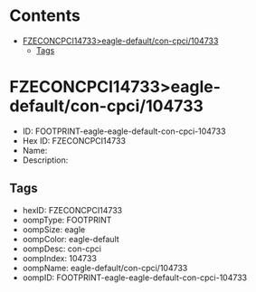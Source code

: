



Contents
========

* [FZECONCPCI14733>eagle-default/con-cpci/104733](#fzeconcpci14733eagle-defaultcon-cpci104733)
	* [Tags](#tags)

# FZECONCPCI14733>eagle-default/con-cpci/104733

- ID: FOOTPRINT-eagle-eagle-default-con-cpci-104733
- Hex ID: FZECONCPCI14733
- Name: 
- Description: 

## Tags

- hexID: FZECONCPCI14733
- oompType: FOOTPRINT
- oompSize: eagle
- oompColor: eagle-default
- oompDesc: con-cpci
- oompIndex: 104733
- oompName: eagle-default/con-cpci/104733
- oompID: FOOTPRINT-eagle-eagle-default-con-cpci-104733

